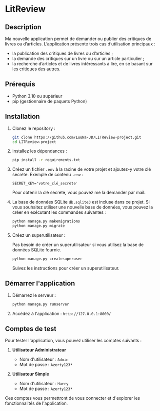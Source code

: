 # LitReview

## Description

Ma nouvelle application permet de demander ou publier des critiques de livres ou d’articles. L’application présente trois cas d’utilisation principaux :

- la publication des critiques de livres ou d’articles ;
- la demande des critiques sur un livre ou sur un article particulier ;
- la recherche d’articles et de livres intéressants à lire, en se basant sur les critiques des autres.

## Prérequis

- Python 3.10 ou supérieur
- pip (gestionnaire de paquets Python)

## Installation

1. Clonez le repository :

   ```bash
   git clone https://github.com/LuuNa-JD/LITReview-project.git
   cd LITReview-project
   ```

2. Installez les dépendances :

   ```bash
   pip install -r requirements.txt
   ```

3. Créez un fichier `.env` à la racine de votre projet et ajoutez-y votre clé secrète.
   Exemple de contenu `.env` :
   ```plaintext
   SECRET_KEY='votre_clé_secrète'
   ```
    Pour obtenir la clé secrete, vous pouvez me la demander par mail.

4. La base de données SQLite `db.sqlite3` est incluse dans ce projet.
    Si vous souhaitez utiliser une nouvelle base de données, vous pouvez la créer en exécutant les commandes suivantes :

    ```bash
    python manage.py makemigrations
    python manage.py migrate
    ```

5. Créez un superutilisateur :

    Pas besoin de créer un superutilisateur si vous utilisez la base de données SQLite fournie.
   ```bash
   python manage.py createsuperuser
   ```

   Suivez les instructions pour créer un superutilisateur.

## Démarrer l'application

1. Démarrez le serveur :

   ```bash
   python manage.py runserver
   ```

2. Accédez à l'application : `http://127.0.0.1:8000/`

## Comptes de test

Pour tester l'application, vous pouvez utiliser les comptes suivants :

1. **Utilisateur Administrateur**
   - Nom d'utilisateur : `Admin`
   - Mot de passe : `Azerty123*`

2. **Utilisateur Simple**
   - Nom d'utilisateur : `Harry`
   - Mot de passe : `Azerty123*`

Ces comptes vous permettront de vous connecter et d'explorer les fonctionnalités de l'application.
